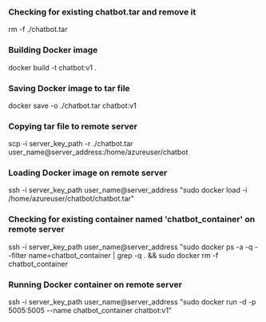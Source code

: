 ### Checking for existing chatbot.tar and remove it
rm -f ./chatbot.tar

### Building Docker image
docker build -t chatbot:v1 .

### Saving Docker image to tar file
docker save -o ./chatbot.tar chatbot:v1

### Copying tar file to remote server
scp -i server_key_path -r ./chatbot.tar user_name@server_address:/home/azureuser/chatbot

### Loading Docker image on remote server
ssh -i server_key_path user_name@server_address "sudo docker load -i /home/azureuser/chatbot/chatbot.tar"

### Checking for existing container named 'chatbot_container' on remote server
ssh -i server_key_path user_name@server_address "sudo docker ps -a -q --filter name=chatbot_container | grep -q . && sudo docker rm -f chatbot_container

### Running Docker container on remote server
ssh -i server_key_path user_name@server_address "sudo docker run -d -p 5005:5005 --name chatbot_container chatbot:v1"